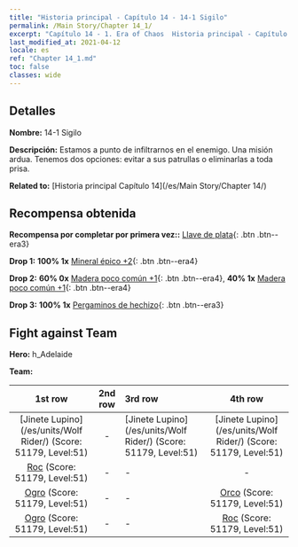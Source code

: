 ```yaml
---
title: "Historia principal - Capítulo 14 - 14-1 Sigilo"
permalink: /Main Story/Chapter 14_1/
excerpt: "Capítulo 14 - 1. Era of Chaos  Historia principal - Capítulo 14_1. 14-1 Sigilo"
last_modified_at: 2021-04-12
locale: es
ref: "Chapter 14_1.md"
toc: false
classes: wide
---
```


## Detalles

 **Nombre:** 14-1 Sigilo

 **Descripción:** Estamos a punto de infiltrarnos en el enemigo. Una misión ardua. Tenemos dos opciones: evitar a sus patrullas o eliminarlas a toda prisa.

 **Related to:** [Historia principal Capítulo 14](/es/Main Story/Chapter 14/)

## Recompensa obtenida

 **Recompensa por completar por primera vez::** [Llave de plata](/es/Items/con_693/){: .btn .btn--era3}

 **Drop 1:** **100% 1x** [Mineral épico +2](/es/Items/mat_47/){: .btn .btn--era4}

 **Drop 2:** **60% 0x** [Madera poco común +1](/es/Items/mat_41/){: .btn .btn--era4}, **40% 1x** [Madera poco común +1](/es/Items/mat_41/){: .btn .btn--era4}

 **Drop 3:** **100% 1x** [Pergaminos de hechizo](/es/Items/con_694/){: .btn .btn--era3}


## Fight against Team
 **Hero:** h_Adelaide

 **Team:**


  | 1st row | 2nd row | 3rd row | 4th row |
  |:----:|:----:|:----|:----:|
  | [Jinete Lupino](/es/units/Wolf Rider/) (Score: 51179, Level:51)  | - | [Jinete Lupino](/es/units/Wolf Rider/) (Score: 51179, Level:51)  | [Jinete Lupino](/es/units/Wolf Rider/) (Score: 51179, Level:51)  |
  | [Roc](/es/units/Roc/) (Score: 51179, Level:51)  | - | - | - |
  | [Ogro](/es/units/Ogre/) (Score: 51179, Level:51)  | - | - | [Orco](/es/units/Orc/) (Score: 51179, Level:51)  |
  | [Ogro](/es/units/Ogre/) (Score: 51179, Level:51)  | - | - | [Roc](/es/units/Roc/) (Score: 51179, Level:51)  |


